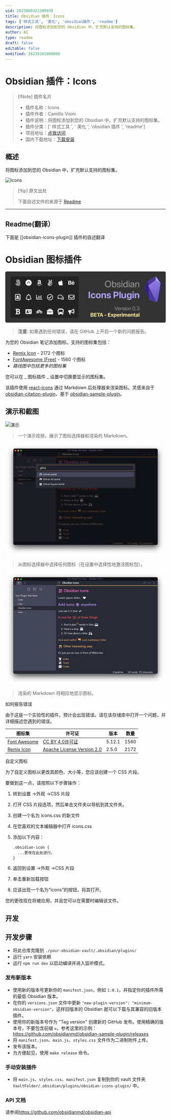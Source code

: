 ```yaml
---
uid: 2023080322200938
title: Obsidian 插件：Icons
tags: ['样式工具', '美化', 'obsidian插件', 'readme']
description: 将图标添加到您的 Obsidian 中，扩充默认支持的图标集。
author: AI
type: readme
draft: false
editable: false
modified: 20230101000000
---
```


# Obsidian 插件：Icons

> [!Note] 插件名片
> - 插件名称：Icons
> - 插件作者：Camillo Visini
> - 插件说明：将图标添加到您的 Obsidian 中，扩充默认支持的图标集。
> - 插件分类：[' 样式工具 ', ' 美化 ', 'obsidian 插件 ', 'readme']
> - 项目地址：[点我访问](https://github.com/visini/obsidian-icons-plugin)
> - 国内下载地址：[下载安装](https://pkmer.cn/products/plugin/pluginMarket/?obsidian-icons-plugin)

## 概述

将图标添加到您的 Obsidian 中，扩充默认支持的图标集。

![Icons](https://cdn.pkmer.cn/covers/obsidian-icons-plugin.PNG!pkmer)

> [!tip] 原文出处
>
>下面自述文件的来源于 [Readme](https://ghproxy.net/https://raw.githubusercontent.com/visini/obsidian-icons-plugin/main/README.md)
>

---

## Readme(翻译）

下面是 [[obsidian-icons-plugin]] 插件的自述翻译

# Obsidian 图标插件

![Obsidian图标插件](https://github.com/visini/obsidian-icons-plugin/blob/main/docs/banner.png?raw=true)

> **注意**: 如果遇到任何错误，请在 GitHub 上开启一个新的问题报告。

为您的 Obsidian 笔记添加图标。支持的图标集包括：

- [Remix Icon](https://remixicon.com/) - 2172 个图标
- [FontAwesome (Free)](https://fontawesome.com/) - 1560 个图标
- _路线图中包括更多的图标集_

您可以在 _ 图标插件 _ 设置中切换要显示的图标集。

该插件使用 [react-icons](https://github.com/react-icons/react-icons) 通过 Markdown 后处理器来渲染图标。灵感来自于 [obsidian-citation-plugin](https://github.com/hans/obsidian-citation-plugin)，基于 [obsidian-sample-plugin](https://github.com/obsidianmd/obsidian-sample-plugin)。

## 演示和截图

![演示](https://github.com/visini/obsidian-icons-plugin/blob/main/docs/demo.gif?raw=true)

> 一个演示视频，展示了图标选择器和渲染的 Markdown。

![选择器截图](https://github.com/visini/obsidian-icons-plugin/blob/main/docs/screenshot-picker.png?raw=true)

> 从图标选择器中选择任何图标（在设置中选择性地激活图标包）。

![渲染截图](https://github.com/visini/obsidian-icons-plugin/blob/main/docs/screenshot-rendered.png?raw=true)

> 渲染的 Markdown 将相应地显示图标。

如何报告错误

由于这是一个实验性的插件，预计会出现错误。请在该存储库中打开一个问题，并详细描述您遇到的错误。

图标集|许可证|版本|数量
---|---|---|---
[Font Awesome](https://fontawesome.com/)|[CC BY 4.0许可证](https://creativecommons.org/licenses/by/4.0/)|5.12.1|1560
[Remix Icon](https://github.com/Remix-Design/RemixIcon)|[Apache License Version 2.0](http://www.apache.org/licenses/)|2.5.0|2172

自定义图标

为了自定义图标以更改其颜色、大小等，您应该创建一个 CSS 片段。

要做到这一点，请按照以下步骤操作：

1. 转到设置 ->外观 ->CSS 片段
2. 打开 CSS 片段选项，然后单击文件夹以导航到其文件夹。
3. 创建一个名为 icons.css 的新文件
4. 在您喜欢的文本编辑器中打开 icons.css
5. 添加以下内容：

   ```
   .obsidian-icon {
     ...更改在此处进行。
   }
   ```

6. 返回到设置 ->外观 ->CSS 片段
7. 单击重新加载按钮
8. 应该出现一个名为“icons”的按钮，将其打开。

您的更改现在将被应用，并且您可以在需要时编辑该文件。

## 开发

## 开发步骤

- 将此仓库克隆到 `./your-obsidian-vault/.obsidian/plugins/`
- 运行 `yarn` 安装依赖
- 运行 `npm run dev` 以启动编译并进入监听模式。

### 发布新版本

- 使用新的版本号更新你的 `manifest.json`，例如 `1.0.1`，并指定你的插件所需的最低 Obsidian 版本。
- 在你的 `versions.json` 文件中更新 `"new-plugin-version": "minimum-obsidian-version"`，这样旧版本的 Obsidian 就可以下载与其兼容的旧版本插件。
- 使用你的新版本号作为 "Tag version" 创建新的 GitHub 发布。使用精确的版本号，不要包含前缀 `v`。参考这里的示例：<https://github.com/obsidianmd/obsidian-sample-plugin/releases>
- 将 `manifest.json`、`main.js`、`styles.css` 文件作为二进制附件上传。
- 发布该版本。
- 为方便起见，使用 `make release` 命令。

### 手动安装插件

- 将 `main.js`、`styles.css`、`manifest.json` 复制到你的 vault 文件夹 `VaultFolder/.obsidian/plugins/obsidian-icons-plugin/` 中。

### API 文档

请参阅<https://github.com/obsidianmd/obsidian-api>
